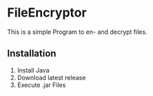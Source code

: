 # FileEncryptor
This is a simple Program to en- and decrypt files. 
## Installation
1. Install Java
2. Download latest release
3. Execute .jar Files